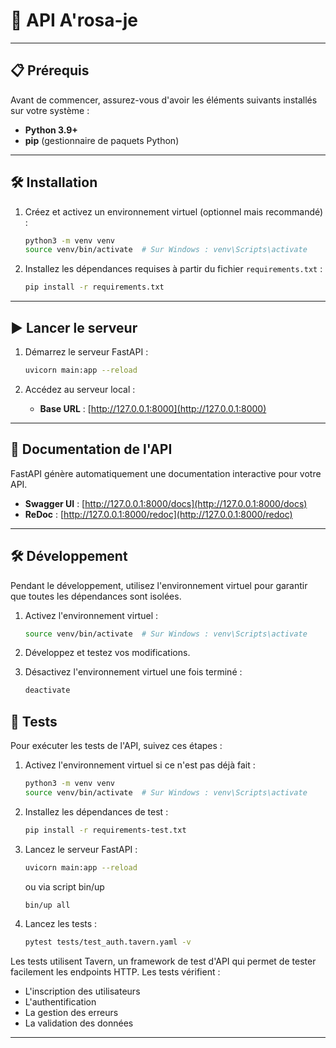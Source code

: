 # 🚀 API A'rosa-je

---

## 📋 Prérequis

Avant de commencer, assurez-vous d'avoir les éléments suivants installés sur votre système :

- **Python 3.9+**
- **pip** (gestionnaire de paquets Python)

---

## 🛠️ Installation

1. Créez et activez un environnement virtuel (optionnel mais recommandé) :
   ```bash
   python3 -m venv venv
   source venv/bin/activate  # Sur Windows : venv\Scripts\activate
   ```

2. Installez les dépendances requises à partir du fichier `requirements.txt` :
   ```bash
   pip install -r requirements.txt
   ```

---

## ▶️ Lancer le serveur

1. Démarrez le serveur FastAPI :
   ```bash
   uvicorn main:app --reload
   ```

2. Accédez au serveur local :
   - **Base URL** : [http://127.0.0.1:8000](http://127.0.0.1:8000)

---

## 📖 Documentation de l'API

FastAPI génère automatiquement une documentation interactive pour votre API.

- **Swagger UI** : [http://127.0.0.1:8000/docs](http://127.0.0.1:8000/docs)
- **ReDoc** : [http://127.0.0.1:8000/redoc](http://127.0.0.1:8000/redoc)

---

## 🛠️ Développement

Pendant le développement, utilisez l'environnement virtuel pour garantir que toutes les dépendances sont isolées.

1. Activez l'environnement virtuel :
   ```bash
   source venv/bin/activate  # Sur Windows : venv\Scripts\activate
   ```

2. Développez et testez vos modifications.

3. Désactivez l'environnement virtuel une fois terminé :
   ```bash
   deactivate
   ```

## 🧪 Tests

Pour exécuter les tests de l'API, suivez ces étapes :

1. Activez l'environnement virtuel si ce n'est pas déjà fait :
   ```bash
   python3 -m venv venv
   source venv/bin/activate  # Sur Windows : venv\Scripts\activate
   ```

2. Installez les dépendances de test :
   ```bash
   pip install -r requirements-test.txt
   ```

3. Lancez le serveur FastAPI :
   ```bash
   uvicorn main:app --reload
   ```
   ou via script bin/up
   ```bash
   bin/up all
   ```

4. Lancez les tests :
   ```bash
   pytest tests/test_auth.tavern.yaml -v
   ```

Les tests utilisent Tavern, un framework de test d'API qui permet de tester facilement les endpoints HTTP. Les tests vérifient :
- L'inscription des utilisateurs
- L'authentification
- La gestion des erreurs
- La validation des données

---
